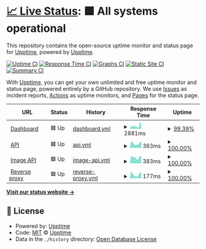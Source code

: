 # [📈 Live Status](https://upptime.github.io/upptime): <!--live status--> **🟩 All systems operational**

This repository contains the open-source uptime monitor and status page for [Upptime](https://upptime.js.org), powered by [Upptime](https://github.com/upptime/upptime).

[![Uptime CI](https://github.com/duckytutorials/Status-page/workflows/Uptime%20CI/badge.svg)](https://github.com/duckytutorials/Status-page/actions?query=workflow%3A%22Uptime+CI%22)
[![Response Time CI](https://github.com/duckytutorials/Status-page/workflows/Response%20Time%20CI/badge.svg)](https://github.com/duckytutorials/Status-page/actions?query=workflow%3A%22Response+Time+CI%22)
[![Graphs CI](https://github.com/duckytutorials/Status-page/workflows/Graphs%20CI/badge.svg)](https://github.com/duckytutorials/Status-page/actions?query=workflow%3A%22Graphs+CI%22)
[![Static Site CI](https://github.com/duckytutorials/Status-page/workflows/Static%20Site%20CI/badge.svg)](https://github.com/duckytutorials/Status-page/actions?query=workflow%3A%22Static+Site+CI%22)
[![Summary CI](https://github.com/duckytutorials/Status-page/workflows/Summary%20CI/badge.svg)](https://github.com/duckytutorials/Status-page/actions?query=workflow%3A%22Summary+CI%22)

With [Upptime](https://upptime.js.org), you can get your own unlimited and free uptime monitor and status page, powered entirely by a GitHub repository. We use [Issues](https://github.com/upptime/upptime/issues) as incident reports, [Actions](https://github.com/duckytutorials/Status-page/actions) as uptime monitors, and [Pages](https://upptime.github.io/upptime) for the status page.

<!--start: status pages-->
<!-- This summary is generated by Upptime (https://github.com/upptime/upptime) -->
<!-- Do not edit this manually, your changes will be overwritten -->
<!-- prettier-ignore -->
| URL | Status | History | Response Time | Uptime |
| --- | ------ | ------- | ------------- | ------ |
| <img alt="" src="https://icons.duckduckgo.com/ip3/dashboard.nova-bot.tk.ico" height="13"> [Dashboard](https://dashboard.nova-bot.tk) | 🟩 Up | [dashboard.yml](https://github.com/duckytutorials/Status-page/commits/HEAD/history/dashboard.yml) | <details><summary><img alt="Response time graph" src="./graphs/dashboard/response-time-week.png" height="20"> 2881ms</summary><br><a href="https://status.nova-bot.tk/history/dashboard"><img alt="Response time 1251" src="https://img.shields.io/endpoint?url=https%3A%2F%2Fraw.githubusercontent.com%2Fduckytutorials%2FStatus-page%2FHEAD%2Fapi%2Fdashboard%2Fresponse-time.json"></a><br><a href="https://status.nova-bot.tk/history/dashboard"><img alt="24-hour response time 9256" src="https://img.shields.io/endpoint?url=https%3A%2F%2Fraw.githubusercontent.com%2Fduckytutorials%2FStatus-page%2FHEAD%2Fapi%2Fdashboard%2Fresponse-time-day.json"></a><br><a href="https://status.nova-bot.tk/history/dashboard"><img alt="7-day response time 2881" src="https://img.shields.io/endpoint?url=https%3A%2F%2Fraw.githubusercontent.com%2Fduckytutorials%2FStatus-page%2FHEAD%2Fapi%2Fdashboard%2Fresponse-time-week.json"></a><br><a href="https://status.nova-bot.tk/history/dashboard"><img alt="30-day response time 1251" src="https://img.shields.io/endpoint?url=https%3A%2F%2Fraw.githubusercontent.com%2Fduckytutorials%2FStatus-page%2FHEAD%2Fapi%2Fdashboard%2Fresponse-time-month.json"></a><br><a href="https://status.nova-bot.tk/history/dashboard"><img alt="1-year response time 1251" src="https://img.shields.io/endpoint?url=https%3A%2F%2Fraw.githubusercontent.com%2Fduckytutorials%2FStatus-page%2FHEAD%2Fapi%2Fdashboard%2Fresponse-time-year.json"></a></details> | <details><summary><a href="https://status.nova-bot.tk/history/dashboard">99.39%</a></summary><a href="https://status.nova-bot.tk/history/dashboard"><img alt="All-time uptime 99.38%" src="https://img.shields.io/endpoint?url=https%3A%2F%2Fraw.githubusercontent.com%2Fduckytutorials%2FStatus-page%2FHEAD%2Fapi%2Fdashboard%2Fuptime.json"></a><br><a href="https://status.nova-bot.tk/history/dashboard"><img alt="24-hour uptime 97.68%" src="https://img.shields.io/endpoint?url=https%3A%2F%2Fraw.githubusercontent.com%2Fduckytutorials%2FStatus-page%2FHEAD%2Fapi%2Fdashboard%2Fuptime-day.json"></a><br><a href="https://status.nova-bot.tk/history/dashboard"><img alt="7-day uptime 99.39%" src="https://img.shields.io/endpoint?url=https%3A%2F%2Fraw.githubusercontent.com%2Fduckytutorials%2FStatus-page%2FHEAD%2Fapi%2Fdashboard%2Fuptime-week.json"></a><br><a href="https://status.nova-bot.tk/history/dashboard"><img alt="30-day uptime 99.38%" src="https://img.shields.io/endpoint?url=https%3A%2F%2Fraw.githubusercontent.com%2Fduckytutorials%2FStatus-page%2FHEAD%2Fapi%2Fdashboard%2Fuptime-month.json"></a><br><a href="https://status.nova-bot.tk/history/dashboard"><img alt="1-year uptime 99.38%" src="https://img.shields.io/endpoint?url=https%3A%2F%2Fraw.githubusercontent.com%2Fduckytutorials%2FStatus-page%2FHEAD%2Fapi%2Fdashboard%2Fuptime-year.json"></a></details>
| <img alt="" src="https://icons.duckduckgo.com/ip3/api.nova-bot.tk.ico" height="13"> [API](https://api.nova-bot.tk) | 🟩 Up | [api.yml](https://github.com/duckytutorials/Status-page/commits/HEAD/history/api.yml) | <details><summary><img alt="Response time graph" src="./graphs/api/response-time-week.png" height="20"> 363ms</summary><br><a href="https://status.nova-bot.tk/history/api"><img alt="Response time 370" src="https://img.shields.io/endpoint?url=https%3A%2F%2Fraw.githubusercontent.com%2Fduckytutorials%2FStatus-page%2FHEAD%2Fapi%2Fapi%2Fresponse-time.json"></a><br><a href="https://status.nova-bot.tk/history/api"><img alt="24-hour response time 503" src="https://img.shields.io/endpoint?url=https%3A%2F%2Fraw.githubusercontent.com%2Fduckytutorials%2FStatus-page%2FHEAD%2Fapi%2Fapi%2Fresponse-time-day.json"></a><br><a href="https://status.nova-bot.tk/history/api"><img alt="7-day response time 363" src="https://img.shields.io/endpoint?url=https%3A%2F%2Fraw.githubusercontent.com%2Fduckytutorials%2FStatus-page%2FHEAD%2Fapi%2Fapi%2Fresponse-time-week.json"></a><br><a href="https://status.nova-bot.tk/history/api"><img alt="30-day response time 370" src="https://img.shields.io/endpoint?url=https%3A%2F%2Fraw.githubusercontent.com%2Fduckytutorials%2FStatus-page%2FHEAD%2Fapi%2Fapi%2Fresponse-time-month.json"></a><br><a href="https://status.nova-bot.tk/history/api"><img alt="1-year response time 370" src="https://img.shields.io/endpoint?url=https%3A%2F%2Fraw.githubusercontent.com%2Fduckytutorials%2FStatus-page%2FHEAD%2Fapi%2Fapi%2Fresponse-time-year.json"></a></details> | <details><summary><a href="https://status.nova-bot.tk/history/api">100.00%</a></summary><a href="https://status.nova-bot.tk/history/api"><img alt="All-time uptime 100.00%" src="https://img.shields.io/endpoint?url=https%3A%2F%2Fraw.githubusercontent.com%2Fduckytutorials%2FStatus-page%2FHEAD%2Fapi%2Fapi%2Fuptime.json"></a><br><a href="https://status.nova-bot.tk/history/api"><img alt="24-hour uptime 100.00%" src="https://img.shields.io/endpoint?url=https%3A%2F%2Fraw.githubusercontent.com%2Fduckytutorials%2FStatus-page%2FHEAD%2Fapi%2Fapi%2Fuptime-day.json"></a><br><a href="https://status.nova-bot.tk/history/api"><img alt="7-day uptime 100.00%" src="https://img.shields.io/endpoint?url=https%3A%2F%2Fraw.githubusercontent.com%2Fduckytutorials%2FStatus-page%2FHEAD%2Fapi%2Fapi%2Fuptime-week.json"></a><br><a href="https://status.nova-bot.tk/history/api"><img alt="30-day uptime 100.00%" src="https://img.shields.io/endpoint?url=https%3A%2F%2Fraw.githubusercontent.com%2Fduckytutorials%2FStatus-page%2FHEAD%2Fapi%2Fapi%2Fuptime-month.json"></a><br><a href="https://status.nova-bot.tk/history/api"><img alt="1-year uptime 100.00%" src="https://img.shields.io/endpoint?url=https%3A%2F%2Fraw.githubusercontent.com%2Fduckytutorials%2FStatus-page%2FHEAD%2Fapi%2Fapi%2Fuptime-year.json"></a></details>
| <img alt="" src="https://icons.duckduckgo.com/ip3/api2.nova-bot.tk.ico" height="13"> [Image API](https://api2.nova-bot.tk) | 🟩 Up | [image-api.yml](https://github.com/duckytutorials/Status-page/commits/HEAD/history/image-api.yml) | <details><summary><img alt="Response time graph" src="./graphs/image-api/response-time-week.png" height="20"> 383ms</summary><br><a href="https://status.nova-bot.tk/history/image-api"><img alt="Response time 513" src="https://img.shields.io/endpoint?url=https%3A%2F%2Fraw.githubusercontent.com%2Fduckytutorials%2FStatus-page%2FHEAD%2Fapi%2Fimage-api%2Fresponse-time.json"></a><br><a href="https://status.nova-bot.tk/history/image-api"><img alt="24-hour response time 494" src="https://img.shields.io/endpoint?url=https%3A%2F%2Fraw.githubusercontent.com%2Fduckytutorials%2FStatus-page%2FHEAD%2Fapi%2Fimage-api%2Fresponse-time-day.json"></a><br><a href="https://status.nova-bot.tk/history/image-api"><img alt="7-day response time 383" src="https://img.shields.io/endpoint?url=https%3A%2F%2Fraw.githubusercontent.com%2Fduckytutorials%2FStatus-page%2FHEAD%2Fapi%2Fimage-api%2Fresponse-time-week.json"></a><br><a href="https://status.nova-bot.tk/history/image-api"><img alt="30-day response time 513" src="https://img.shields.io/endpoint?url=https%3A%2F%2Fraw.githubusercontent.com%2Fduckytutorials%2FStatus-page%2FHEAD%2Fapi%2Fimage-api%2Fresponse-time-month.json"></a><br><a href="https://status.nova-bot.tk/history/image-api"><img alt="1-year response time 513" src="https://img.shields.io/endpoint?url=https%3A%2F%2Fraw.githubusercontent.com%2Fduckytutorials%2FStatus-page%2FHEAD%2Fapi%2Fimage-api%2Fresponse-time-year.json"></a></details> | <details><summary><a href="https://status.nova-bot.tk/history/image-api">100.00%</a></summary><a href="https://status.nova-bot.tk/history/image-api"><img alt="All-time uptime 99.95%" src="https://img.shields.io/endpoint?url=https%3A%2F%2Fraw.githubusercontent.com%2Fduckytutorials%2FStatus-page%2FHEAD%2Fapi%2Fimage-api%2Fuptime.json"></a><br><a href="https://status.nova-bot.tk/history/image-api"><img alt="24-hour uptime 100.00%" src="https://img.shields.io/endpoint?url=https%3A%2F%2Fraw.githubusercontent.com%2Fduckytutorials%2FStatus-page%2FHEAD%2Fapi%2Fimage-api%2Fuptime-day.json"></a><br><a href="https://status.nova-bot.tk/history/image-api"><img alt="7-day uptime 100.00%" src="https://img.shields.io/endpoint?url=https%3A%2F%2Fraw.githubusercontent.com%2Fduckytutorials%2FStatus-page%2FHEAD%2Fapi%2Fimage-api%2Fuptime-week.json"></a><br><a href="https://status.nova-bot.tk/history/image-api"><img alt="30-day uptime 99.95%" src="https://img.shields.io/endpoint?url=https%3A%2F%2Fraw.githubusercontent.com%2Fduckytutorials%2FStatus-page%2FHEAD%2Fapi%2Fimage-api%2Fuptime-month.json"></a><br><a href="https://status.nova-bot.tk/history/image-api"><img alt="1-year uptime 99.95%" src="https://img.shields.io/endpoint?url=https%3A%2F%2Fraw.githubusercontent.com%2Fduckytutorials%2FStatus-page%2FHEAD%2Fapi%2Fimage-api%2Fuptime-year.json"></a></details>
| <img alt="" src="https://icons.duckduckgo.com/ip3/proxy.paraduckhost.com.ico" height="13"> [Reverse proxy](https://proxy.paraduckhost.com) | 🟩 Up | [reverse-proxy.yml](https://github.com/duckytutorials/Status-page/commits/HEAD/history/reverse-proxy.yml) | <details><summary><img alt="Response time graph" src="./graphs/reverse-proxy/response-time-week.png" height="20"> 177ms</summary><br><a href="https://status.nova-bot.tk/history/reverse-proxy"><img alt="Response time 198" src="https://img.shields.io/endpoint?url=https%3A%2F%2Fraw.githubusercontent.com%2Fduckytutorials%2FStatus-page%2FHEAD%2Fapi%2Freverse-proxy%2Fresponse-time.json"></a><br><a href="https://status.nova-bot.tk/history/reverse-proxy"><img alt="24-hour response time 266" src="https://img.shields.io/endpoint?url=https%3A%2F%2Fraw.githubusercontent.com%2Fduckytutorials%2FStatus-page%2FHEAD%2Fapi%2Freverse-proxy%2Fresponse-time-day.json"></a><br><a href="https://status.nova-bot.tk/history/reverse-proxy"><img alt="7-day response time 177" src="https://img.shields.io/endpoint?url=https%3A%2F%2Fraw.githubusercontent.com%2Fduckytutorials%2FStatus-page%2FHEAD%2Fapi%2Freverse-proxy%2Fresponse-time-week.json"></a><br><a href="https://status.nova-bot.tk/history/reverse-proxy"><img alt="30-day response time 198" src="https://img.shields.io/endpoint?url=https%3A%2F%2Fraw.githubusercontent.com%2Fduckytutorials%2FStatus-page%2FHEAD%2Fapi%2Freverse-proxy%2Fresponse-time-month.json"></a><br><a href="https://status.nova-bot.tk/history/reverse-proxy"><img alt="1-year response time 198" src="https://img.shields.io/endpoint?url=https%3A%2F%2Fraw.githubusercontent.com%2Fduckytutorials%2FStatus-page%2FHEAD%2Fapi%2Freverse-proxy%2Fresponse-time-year.json"></a></details> | <details><summary><a href="https://status.nova-bot.tk/history/reverse-proxy">100.00%</a></summary><a href="https://status.nova-bot.tk/history/reverse-proxy"><img alt="All-time uptime 100.00%" src="https://img.shields.io/endpoint?url=https%3A%2F%2Fraw.githubusercontent.com%2Fduckytutorials%2FStatus-page%2FHEAD%2Fapi%2Freverse-proxy%2Fuptime.json"></a><br><a href="https://status.nova-bot.tk/history/reverse-proxy"><img alt="24-hour uptime 100.00%" src="https://img.shields.io/endpoint?url=https%3A%2F%2Fraw.githubusercontent.com%2Fduckytutorials%2FStatus-page%2FHEAD%2Fapi%2Freverse-proxy%2Fuptime-day.json"></a><br><a href="https://status.nova-bot.tk/history/reverse-proxy"><img alt="7-day uptime 100.00%" src="https://img.shields.io/endpoint?url=https%3A%2F%2Fraw.githubusercontent.com%2Fduckytutorials%2FStatus-page%2FHEAD%2Fapi%2Freverse-proxy%2Fuptime-week.json"></a><br><a href="https://status.nova-bot.tk/history/reverse-proxy"><img alt="30-day uptime 100.00%" src="https://img.shields.io/endpoint?url=https%3A%2F%2Fraw.githubusercontent.com%2Fduckytutorials%2FStatus-page%2FHEAD%2Fapi%2Freverse-proxy%2Fuptime-month.json"></a><br><a href="https://status.nova-bot.tk/history/reverse-proxy"><img alt="1-year uptime 100.00%" src="https://img.shields.io/endpoint?url=https%3A%2F%2Fraw.githubusercontent.com%2Fduckytutorials%2FStatus-page%2FHEAD%2Fapi%2Freverse-proxy%2Fuptime-year.json"></a></details>

<!--end: status pages-->

[**Visit our status website →**](https://upptime.github.io/upptime)

## 📄 License

- Powered by: [Upptime](https://github.com/upptime/upptime)
- Code: [MIT](./LICENSE) © [Upptime](https://upptime.js.org)
- Data in the `./history` directory: [Open Database License](https://opendatacommons.org/licenses/odbl/1-0/)
